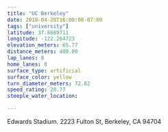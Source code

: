 ```yaml
---
title: "UC Berkeley"
date: 2018-04-28T16:00:08-07:00
tags: ["university"]
latitude: 37.8689711
longitude: -122.264723
elevation_meters: 65.77
distance_meters: 400.00
lap_lanes: 8
home_lanes: 8
surface_type: artificial
surface_color: yellow
turn_diameter_meters: 72.82
speed_rating: 28.77
steeple_water_location: 

---
```

Edwards Stadium. 2223 Fulton St, Berkeley, CA 94704
<!--more-->
